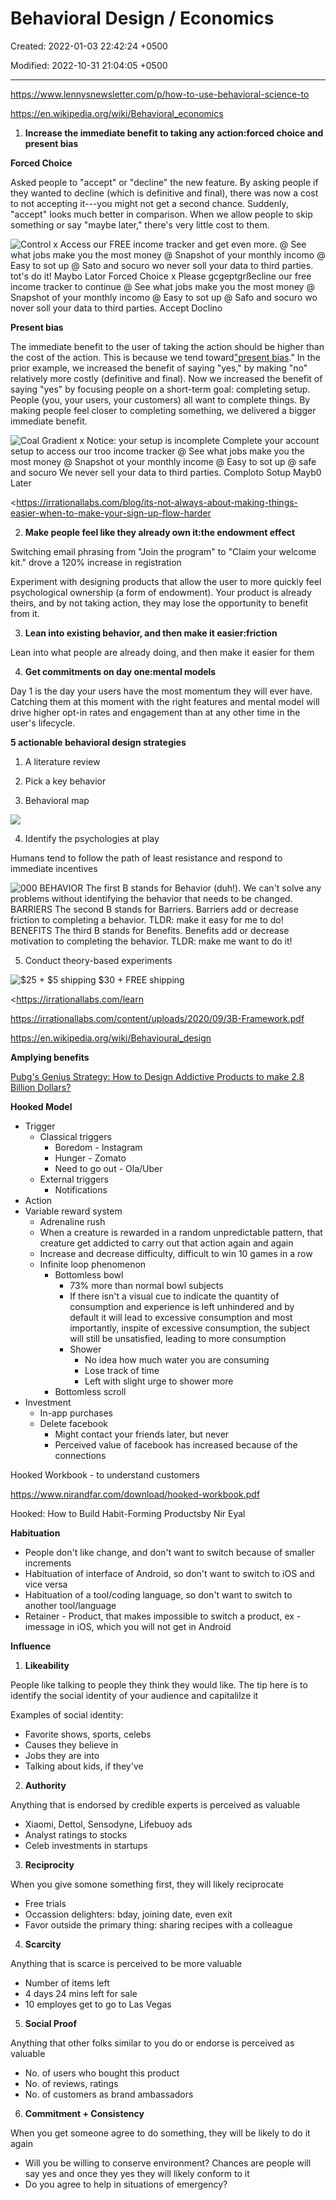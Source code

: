 # Behavioral Design / Economics

Created: 2022-01-03 22:42:24 +0500

Modified: 2022-10-31 21:04:05 +0500

---

<https://www.lennysnewsletter.com/p/how-to-use-behavioral-science-to>

<https://en.wikipedia.org/wiki/Behavioral_economics>



1.  **Increase the immediate benefit to taking any action:forced choice and present bias**

**Forced Choice**

Asked people to "accept" or "decline" the new feature. By asking people if they wanted to decline (which is definitive and final), there was now a cost to not accepting it---you might not get a second chance. Suddenly, "accept" looks much better in comparison. When we allow people to skip something or say "maybe later," there's very little cost to them.

![Control x Access our FREE income tracker and get even more. @ See what jobs make you the most money @ Snapshot of your monthly incomo @ Easy to sot up @ Sato and socuro wo never soll your data to third parties. tot's do it! Maybo Lator Forced Choice x Please gcgeptgrßecline our free income tracker to continue @ See what jobs make you the most money @ Snapshot of your monthly incomo @ Easy to sot up @ Safo and socuro wo nover soll your data to third parties. Accept Doclino ](media/Product-Management_Behavioral-Design---Economics-image1.jpeg)



**Present bias**

The immediate benefit to the user of taking the action should be higher than the cost of the action. This is because we tend toward["present bias](https://papers.ssrn.com/sol3/papers.cfm?abstract_id=3909663)." In the prior example, we increased the benefit of saying "yes," by making "no" relatively more costly (definitive and final). Now we increased the benefit of saying "yes" by focusing people on a short-term goal: completing setup. People (you, your users, your customers) all want to complete things. By making people feel closer to completing something, we delivered a bigger immediate benefit.

![Coal Gradient x Notice: your setup is incomplete Complete your account setup to access our troo income tracker @ See what jobs make you the most money @ Snapshot ot your monthly income @ Easy to sot up @ safe and socuro We never sell your data to third parties. Comploto Sotup Mayb0 Later ](media/Product-Management_Behavioral-Design---Economics-image2.jpg)





<https://irrationallabs.com/blog/its-not-always-about-making-things-easier-when-to-make-your-sign-up-flow-harder



2.  **Make people feel like they already own it:the endowment effect**

Switching email phrasing from "Join the program" to "Claim your welcome kit." drove a 120% increase in registration



Experiment with designing products that allow the user to more quickly feel psychological ownership (a form of endowment). Your product is already theirs, and by not taking action, they may lose the opportunity to benefit from it.



3.  **Lean into existing behavior, and then make it easier:friction**

Lean into what people are already doing, and then make it easier for them



4.  **Get commitments on day one:mental models**

Day 1 is the day your users have the most momentum they will ever have. Catching them at this moment with the right features and mental model will drive higher opt-in rates and engagement than at any other time in the user's lifecycle.



**5 actionable behavioral design strategies**

1.  A literature review

2.  Pick a key behavior

3.  Behavioral map

![](media/Product-Management_Behavioral-Design---Economics-image3.jpg)

4.  Identify the psychologies at play

Humans tend to follow the path of least resistance and respond to immediate incentives

![000 BEHAVIOR The first B stands for Behavior (duh!). We can't solve any problems without identifying the behavior that needs to be changed. BARRIERS The second B stands for Barriers. Barriers add or decrease friction to completing a behavior. TLDR: make it easy for me to do! BENEFITS The third B stands for Benefits. Benefits add or decrease motivation to completing the behavior. TLDR: make me want to do it! ](media/Product-Management_Behavioral-Design---Economics-image4.jpg)



5.  Conduct theory-based experiments



![$25 + $5 shipping $30 + FREE shipping ](media/Product-Management_Behavioral-Design---Economics-image5.jpeg)



<https://irrationallabs.com/learn

<https://irrationallabs.com/content/uploads/2020/09/3B-Framework.pdf>

<https://en.wikipedia.org/wiki/Behavioural_design>



**Amplying benefits**



[Pubg's Genius Strategy: How to Design Addictive Products to make 2.8 Billion Dollars?](https://www.youtube.com/watch?v=_5cXtYpYmdQ)

**Hooked Model**
-   Trigger
    -   Classical triggers
        -   Boredom - Instagram
        -   Hunger - Zomato
        -   Need to go out - Ola/Uber
    -   External triggers
        -   Notifications
-   Action
-   Variable reward system
    -   Adrenaline rush
    -   When a creature is rewarded in a random unpredictable pattern, that creature get addicted to carry out that action again and again
    -   Increase and decrease difficulty, difficult to win 10 games in a row
    -   Infinite loop phenomenon
        -   Bottomless bowl
            -   73% more than normal bowl subjects
            -   If there isn't a visual cue to indicate the quantity of consumption and experience is left unhindered and by default it will lead to excessive consumption and most importantly, inspite of excessive consumption, the subject will still be unsatisfied, leading to more consumption
            -   Shower
                -   No idea how much water you are consuming
                -   Lose track of time
                -   Left with slight urge to shower more
        -   Bottomless scroll
-   Investment
    -   In-app purchases
    -   Delete facebook
        -   Might contact your friends later, but never
        -   Perceived value of facebook has increased because of the connections



Hooked Workbook - to understand customers

<https://www.nirandfar.com/download/hooked-workbook.pdf>



Hooked: How to Build Habit-Forming Productsby Nir Eyal





**Habituation**
-   People don't like change, and don't want to switch because of smaller increments
-   Habituation of interface of Android, so don't want to switch to iOS and vice versa
-   Habituation of a tool/coding language, so don't want to switch to another tool/language
-   Retainer - Product, that makes impossible to switch a product, ex - imessage in iOS, which you will not get in Android



**Influence**

1.  **Likeability**

People like talking to people they think they would like. The tip here is to identify the social identity of your audience and capitalilze it

Examples of social identity:
-   Favorite shows, sports, celebs
-   Causes they believe in
-   Jobs they are into
-   Talking about kids, if they've

2.  **Authority**

Anything that is endorsed by credible experts is perceived as valuable
-   Xiaomi, Dettol, Sensodyne, Lifebuoy ads
-   Analyst ratings to stocks
-   Celeb investments in startups

3.  **Reciprocity**

When you give somone something first, they will likely reciprocate
-   Free trials
-   Occassion delighters: bday, joining date, even exit
-   Favor outside the primary thing: sharing recipes with a colleague

4.  **Scarcity**

Anything that is scarce is perceived to be more valuable
-   Number of items left
-   4 days 24 mins left for sale
-   10 employes get to go to Las Vegas

5.  **Social Proof**

Anything that other folks similar to you do or endorse is perceived as valuable
-   No. of users who bought this product
-   No. of reviews, ratings
-   No. of customers as brand ambassadors

6.  **Commitment + Consistency**

When you get someone agree to do something, they will be likely to do it again
-   Will you be willing to conserve environment? Chances are people will say yes and once they yes they will likely conform to it
-   Do you agree to help in situations of emergency?





